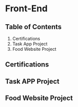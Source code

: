 # Front-End

## Table of Contents
1. Certifications 
2. Task App Project
3. Food Website Project

## Certifications 

## Task APP Project 

## Food Website Project 
